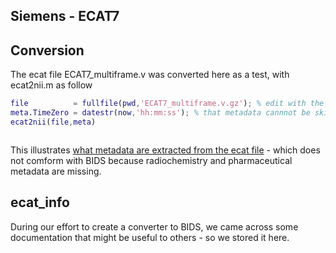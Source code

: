 ## Siemens - ECAT7

## Conversion

The ecat file ECAT7_multiframe.v was converted here as a test, with ecat2nii.m as follow
```matlab
file          = fullfile(pwd,'ECAT7_multiframe.v.gz'); % edit with the right path
meta.TimeZero = datestr(now,'hh:mm:ss'); % that metadata cannnot be skipped
ecat2nii(file,meta)
```

```python
```

This illustrates [what metadata are extracted from the ecat file](https://github.com/openneuropet/BIDS-converter/blob/main/PETdata_in/Siemens_ecat/ECAT7_multiframe.json) - which does not comform with BIDS because radiochemistry and pharmaceutical metadata are missing.

## ecat_info

During our effort to create a converter to BIDS, we came across some documentation that might be useful to others - so we stored it here.
